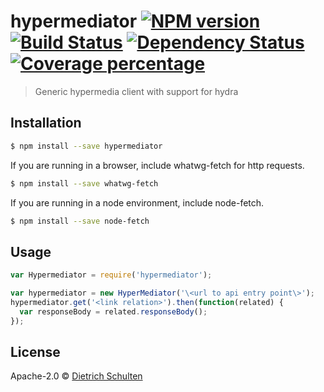 # hypermediator [![NPM version][npm-image]][npm-url] [![Build Status][travis-image]][travis-url] [![Dependency Status][daviddm-image]][daviddm-url] [![Coverage percentage][coveralls-image]][coveralls-url]
> Generic hypermedia client with support for hydra

## Installation

```sh
$ npm install --save hypermediator
```

If you are running in a browser, include whatwg-fetch for http requests.

```sh
$ npm install --save whatwg-fetch
```

If you are running in a node environment, include node-fetch.
```sh
$ npm install --save node-fetch
```

## Usage

```js
var Hypermediator = require('hypermediator');

var hypermediator = new HyperMediator('\<url to api entry point\>');
hypermediator.get('<link relation>').then(function(related) {
  var responseBody = related.responseBody();
});

```
## License

Apache-2.0 © [Dietrich Schulten](https://github.com/dschulten)


[npm-image]: https://badge.fury.io/js/hypermediator.svg
[npm-url]: https://npmjs.org/package/hypermediator
[travis-image]: https://travis-ci.org/dschulten/hypermediator.svg?branch=master
[travis-url]: https://travis-ci.org/dschulten/hypermediator
[daviddm-image]: https://david-dm.org/dschulten/hypermediator.svg?theme=shields.io
[daviddm-url]: https://david-dm.org/dschulten/hypermediator
[coveralls-image]: https://coveralls.io/repos/dschulten/hypermediator/badge.svg
[coveralls-url]: https://coveralls.io/r/dschulten/hypermediator
